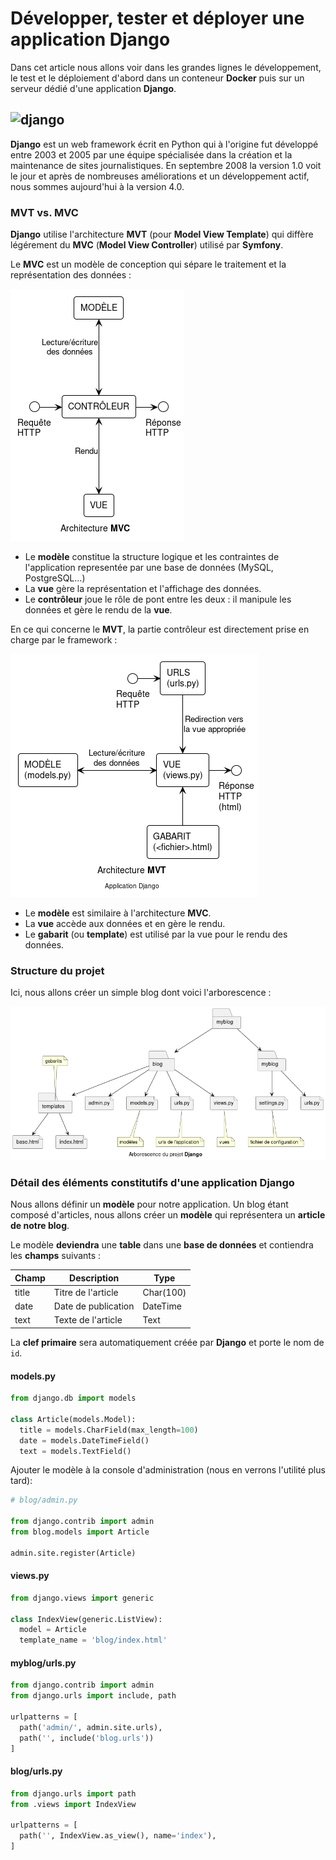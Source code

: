 # Développer, tester et déployer une application Django

Dans cet article nous allons voir dans les grandes lignes le développement, le test et le déploiement d'abord dans un conteneur **Docker** puis sur un serveur dédié d'une application **Django**.

## ![django](django-logo.png)

**Django** est un web framework écrit en Python qui à l'origine fut développé entre 2003 et 2005 par une équipe spécialisée dans la création et la maintenance de sites journalistiques. En septembre 2008 la version 1.0 voit le jour et après de nombreuses améliorations et un développement actif, nous sommes aujourd'hui à la version 4.0.

### MVT vs. MVC

**Django** utilise l'architecture **MVT** (pour **Model View Template**) qui diffère légérement du **MVC** (**Model View Controller**) utilisé par **Symfony**.

Le **MVC** est un modèle de conception qui sépare le traitement et la représentation des données :

![mvc](images/mvc.png)

*  Le **modèle** constitue la structure logique et les contraintes de l'application representée par une base de données (MySQL, PostgreSQL...)
*  La **vue** gère la représentation et l'affichage des données.
*  Le **contrôleur** joue le rôle de pont entre les deux : il manipule les données et gère le rendu de la **vue**.

En ce qui concerne le **MVT**, la partie contrôleur est directement prise en charge par le framework :

![django](images/django.png)

*  Le **modèle** est similaire à l'architecture **MVC**.
*  La **vue** accède aux données et en gère le rendu.
*  Le **gabarit** (ou **template**) est utilisé par la vue pour le rendu des données.

### Structure du projet

Ici, nous allons créer un simple blog dont voici l'arborescence :

![tree](images/project_structure.png)

### Détail des éléments constitutifs d'une application **Django**

Nous allons définir un **modèle** pour notre application. Un blog étant composé d'articles, nous allons créer un **modèle** qui représentera un **article de notre blog**.

Le modèle **deviendra** une **table** dans une **base de données** et contiendra les **champs** suivants :

| Champ | Description         | Type      |
|-------|---------------------|-----------|
| title | Titre de l'article  | Char(100) |
| date  | Date de publication | DateTime  |
| text  | Texte de l'article  | Text      |

La **clef primaire** sera automatiquement créée par **Django** et porte le nom de `id`.


#### models.py

```python
from django.db import models

class Article(models.Model):
  title = models.CharField(max_length=100)
  date = models.DateTimeField()
  text = models.TextField()
```

Ajouter le modèle à la console d'administration (nous en verrons l'utilité plus tard):

```python
# blog/admin.py

from django.contrib import admin
from blog.models import Article

admin.site.register(Article)

```

#### views.py

```python
from django.views import generic

class IndexView(generic.ListView):
  model = Article
  template_name = 'blog/index.html'
```

#### myblog/urls.py

```python
from django.contrib import admin
from django.urls import include, path

urlpatterns = [
  path('admin/', admin.site.urls),
  path('', include('blog.urls'))
]
```

#### blog/urls.py

```python
from django.urls import path
from .views import IndexView

urlpatterns = [
  path('', IndexView.as_view(), name='index'),
]
```

#### 
